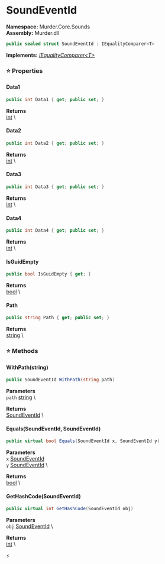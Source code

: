 # SoundEventId

**Namespace:** Murder.Core.Sounds \
**Assembly:** Murder.dll

```csharp
public sealed struct SoundEventId : IEqualityComparer<T>
```

**Implements:** _[IEqualityComparer\<T\>](https://learn.microsoft.com/en-us/dotnet/api/System.Collections.Generic.IEqualityComparer-1?view=net-7.0)_

### ⭐ Properties
#### Data1
```csharp
public int Data1 { get; public set; }
```

**Returns** \
[int](https://learn.microsoft.com/en-us/dotnet/api/System.Int32?view=net-7.0) \
#### Data2
```csharp
public int Data2 { get; public set; }
```

**Returns** \
[int](https://learn.microsoft.com/en-us/dotnet/api/System.Int32?view=net-7.0) \
#### Data3
```csharp
public int Data3 { get; public set; }
```

**Returns** \
[int](https://learn.microsoft.com/en-us/dotnet/api/System.Int32?view=net-7.0) \
#### Data4
```csharp
public int Data4 { get; public set; }
```

**Returns** \
[int](https://learn.microsoft.com/en-us/dotnet/api/System.Int32?view=net-7.0) \
#### IsGuidEmpty
```csharp
public bool IsGuidEmpty { get; }
```

**Returns** \
[bool](https://learn.microsoft.com/en-us/dotnet/api/System.Boolean?view=net-7.0) \
#### Path
```csharp
public string Path { get; public set; }
```

**Returns** \
[string](https://learn.microsoft.com/en-us/dotnet/api/System.String?view=net-7.0) \
### ⭐ Methods
#### WithPath(string)
```csharp
public SoundEventId WithPath(string path)
```

**Parameters** \
`path` [string](https://learn.microsoft.com/en-us/dotnet/api/System.String?view=net-7.0) \

**Returns** \
[SoundEventId](/Murder/Core/Sounds/SoundEventId.html) \

#### Equals(SoundEventId, SoundEventId)
```csharp
public virtual bool Equals(SoundEventId x, SoundEventId y)
```

**Parameters** \
`x` [SoundEventId](/Murder/Core/Sounds/SoundEventId.html) \
`y` [SoundEventId](/Murder/Core/Sounds/SoundEventId.html) \

**Returns** \
[bool](https://learn.microsoft.com/en-us/dotnet/api/System.Boolean?view=net-7.0) \

#### GetHashCode(SoundEventId)
```csharp
public virtual int GetHashCode(SoundEventId obj)
```

**Parameters** \
`obj` [SoundEventId](/Murder/Core/Sounds/SoundEventId.html) \

**Returns** \
[int](https://learn.microsoft.com/en-us/dotnet/api/System.Int32?view=net-7.0) \



⚡
